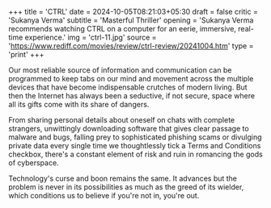 +++
title = 'CTRL'
date = 2024-10-05T08:21:03+05:30
draft = false
critic = 'Sukanya Verma'
subtitle = 'Masterful Thriller'
opening = 'Sukanya Verma recommends watching CTRL on a computer for an eerie, immersive, real-time experience.'
img = 'ctrl-11.jpg'
source = 'https://www.rediff.com/movies/review/ctrl-review/20241004.htm'
type = 'print'
+++

Our most reliable source of information and communication can be programmed to keep tabs on our mind and movement across the multiple devices that have become indispensable crutches of modern living. But then the Internet has always been a seductive, if not secure, space where all its gifts come with its share of dangers.

From sharing personal details about oneself on chats with complete strangers, unwittingly downloading software that gives clear passage to malware and bugs, falling prey to sophisticated phishing scams or divulging private data every single time we thoughtlessly tick a Terms and Conditions checkbox, there's a constant element of risk and ruin in romancing the gods of cyberspace.

Technology's curse and boon remains the same. It advances but the problem is never in its possibilities as much as the greed of its wielder, which conditions us to believe if you're not in, you're out.
